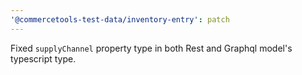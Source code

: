 ```yaml
---
'@commercetools-test-data/inventory-entry': patch
---
```


Fixed `supplyChannel` property type in both Rest and Graphql model's typescript type.
